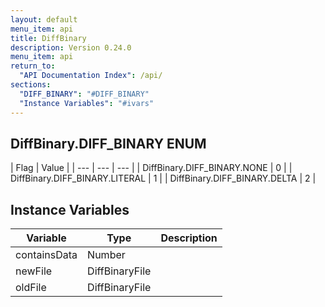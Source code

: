 ```yaml
---
layout: default
menu_item: api
title: DiffBinary
description: Version 0.24.0
menu_item: api
return_to:
  "API Documentation Index": /api/
sections:
  "DIFF_BINARY": "#DIFF_BINARY"
  "Instance Variables": "#ivars"
---
```


## <a name="DIFF_BINARY"></a><span>DiffBinary.</span>DIFF_BINARY <span class="tags"><span class="enum">ENUM</span></span>

| Flag | Value |
| --- | --- | --- |
| <span>DiffBinary.DIFF_BINARY.</span>NONE | 0 |
| <span>DiffBinary.DIFF_BINARY.</span>LITERAL | 1 |
| <span>DiffBinary.DIFF_BINARY.</span>DELTA | 2 |

## <a name="ivars"></a>Instance Variables

| Variable | Type | Description |
| --- | --- | --- |
| <a name="containsData"></a>containsData | Number |  |
| <a name="newFile"></a>newFile | DiffBinaryFile |  |
| <a name="oldFile"></a>oldFile | DiffBinaryFile |  |

